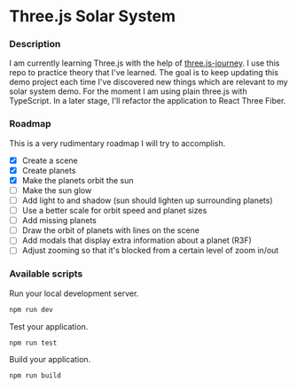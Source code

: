 # Three.js Solar System

### Description

I am currently learning Three.js with the help of [three.js-journey](https://threejs-journey.com/). I use this repo 
to practice theory that I've learned. The goal is to keep updating this demo project each time I've discovered new things which
are relevant to my solar system demo. For the moment I am using plain three.js with TypeScript. In a later stage, I'll refactor the application
to React Three Fiber.

### Roadmap

This is a very rudimentary roadmap I will try to accomplish.

-[x] Create a scene
-[x] Create planets 
-[x] Make the planets orbit the sun
-[ ] Make the sun glow
-[ ] Add light to and shadow (sun should lighten up surrounding planets)
-[ ] Use a better scale for orbit speed and planet sizes 
-[ ] Add missing planets 
-[ ] Draw the orbit of planets with lines on the scene
-[ ] Add modals that display extra information about a planet (R3F)
-[ ] Adjust zooming so that it's blocked from a certain level of zoom in/out 

### Available scripts

Run your local development server.

```bash
npm run dev
```
Test your application.

```bash
npm run test
```

Build your application.

```bash
npm run build
```
